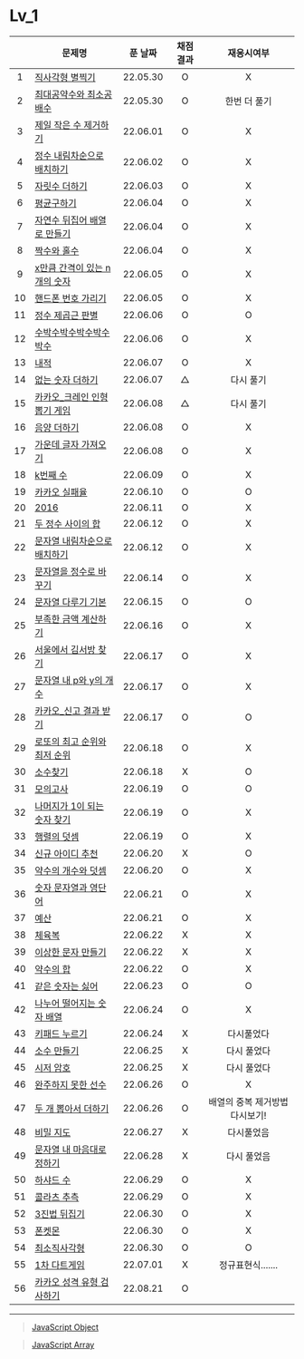 # Lv_1
||문제명|푼 날짜|채점 결과|재응시여부|
|:-:|---|:---:|:---:|:---:|
|1|[직사각형 별찍기](./starRectangle.js)|22.05.30|O|X|
|2|[최대공약수와 최소공배수](./GcdLcm.js)|22.05.30|O|한번 더 풀기|
|3|[제일 작은 수 제거하기](./sliceMin.js)|22.06.01|O|X|
|4|[정수 내림차순으로 배치하기](./sortNumber.js)|22.06.02|O|X|
|5|[자릿수 더하기](./positionSum.js)|22.06.03|O|X|
|6|[평균구하기](./average.js)|22.06.04|O|X|
|7|[자연수 뒤집어 배열로 만들기](./reverseNumber.js)|22.06.04|O|X|
|8|[짝수와 홀수](./oddOrEven.js)|22.06.04|O|X|
|9|[x만큼 간격이 있는 n개의 숫자](./xLength.js)|22.06.05|O|X|
|10|[핸드폰 번호 가리기](./hideNumber.js)|22.06.05|O|X|
|11|[정수 제곱근 판별](./integerSqrt.js)|22.06.06|O|O|
|12|[수박수박수박수박수박수](./watermelon.js)|22.06.06|O|X|
|13|[내적](./dotProduct.js)|22.06.07|O|X|
|14|[없는 숫자 더하기](./accNoNumbers.js)|22.06.07|△|다시 풀기|
|15|[카카오_크레인 인형뽑기 게임](./pickdolls.js)|22.06.08|△|다시 풀기|
|16|[음양 더하기](./accPlusMinus.js)|22.06.08|O|X|
|17|[가운데 글자 가져오기](./bringMid.js)|22.06.08|O|X|
|18|[k번째 수](./kNumber.js)|22.06.09|O|X|
|19|[카카오 실패율](./failRatio.js)|22.06.10|O|O|
|20|[2016](./2016.js)|22.06.11|O|X|
|21|[두 정수 사이의 합](./betweenAandB.js)|22.06.12|O|X|
|22|[문자열 내림차순으로 배치하기](./sortString.js)|22.06.12|O|X|
|23|[문자열을 정수로 바꾸기](./stringToNumber.js)|22.06.14|O|X|
|24|[문자열 다루기 기본](./basicString.js)|22.06.15|O|O|
|25|[부족한 금액 계산하기](./shortMoney.js)|22.06.16|O|X|
|26|[서울에서 김서방 찾기](./findKim.js)|22.06.17|O|X|
|27|[문자열 내 p와 y의 개수](./pyInTheString.js)|22.06.17|O|X|
|28|[카카오_신고 결과 받기](./reportingMail.js)|22.06.17|O|O|
|29|[로또의 최고 순위와 최저 순위](./lottoMinMax.js)|22.06.18|O|X|
|30|[소수찾기](./findPrimeNumber.js)|22.06.18|X|O|
|31|[모의고사](./mockTest.js)|22.06.19|O|O|
|32|[나머지가 1이 되는 숫자 찾기](./findRestValue.js)|22.06.19|O|X|
|33|[행렬의 덧셈](./addMatrix.js)|22.06.19|O|X|
|34|[신규 아이디 추천](./recommandNewId.js)|22.06.20|X|O|
|35|[약수의 개수와 덧셈](./betweenNumbers.js)|22.06.20|O|X|
|36|[숫자 문자열과 영단어](./numberAndWord.js)|22.06.21|O|X|
|37|[예산](./budget.js)|22.06.21|O|X|
|38|[체육복](./trainingClothes.js)|22.06.22|X|X|
|39|[이상한 문자 만들기](./strangeString.js)|22.06.22|X|X|
|40|[약수의 합](./sumDivisor.js)|22.06.22|O|X|
|41|[같은 숫자는 싫어](./hateSameNumber.js)|22.06.23|O|O|
|42|[나누어 떨어지는 숫자 배열](./fitNumberArray.js)|22.06.24|O|X|
|43|[키패드 누르기](./pushKeypad.js)|22.06.24|X|다시풀었다|
|44|[소수 만들기](./makePrimeNumber.js)|22.06.25|X|다시 풀었다|
|45|[시저 암호](./caesarPassword.js)|22.06.25|X|다시 풀었다|
|46|[완주하지 못한 선수](./notCompletion.js)|22.06.26|O|X|
|47|[두 개 뽑아서 더하기](./popTwoSum.js)|22.06.26|O|배열의 중복 제거방법 다시보기!|
|48|[비밀 지도](./secretMap.js)|22.06.27|X|다시풀었음|
|49|[문자열 내 마음대로 정하기](./asonelikes.js)|22.06.28|X|다시 풀었음|
|50|[하샤드 수](./hashadNumber.js)|22.06.29|O|X|
|51|[콜라츠 추측](./collatz.js)|22.06.29|O|X|
|52|[3진법 뒤집기](./reverse3.js)|22.06.30|O|X|
|53|[폰켓몬](./phonekemon.js)|22.06.30|O|X|
|54|[최소직사각형](./minimumRect.js)|22.06.30|O|O|
|55|[1차 다트게임](./dartGame.js)|22.07.01|X|정규표현식.......|
|56|[카카오 성격 유형 검사하기](./mbti.js)|22.08.21|O||

---
> [JavaScript Object](../../../theory/object.md)

> [JavaScript Array](../../../theory/array.md)